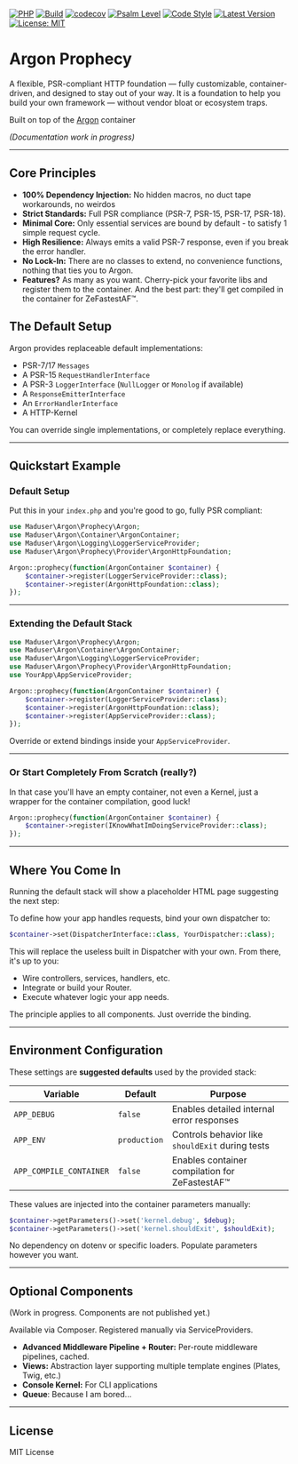 [![PHP](https://img.shields.io/badge/php-8.2+-blue)](https://www.php.net/)
[![Build](https://github.com/judus/argon-prophecy/actions/workflows/php.yml/badge.svg)](https://github.com/judus/argon-prophecy/actions)
[![codecov](https://codecov.io/gh/judus/argon-prophecy/branch/master/graph/badge.svg)](https://codecov.io/gh/judus/argon-prophecy)
[![Psalm Level](https://shepherd.dev/github/judus/argon-prophecy/coverage.svg)](https://shepherd.dev/github/judus/argon-prophecy)
[![Code Style](https://img.shields.io/badge/code%20style-PSR--12-brightgreen.svg)](https://www.php-fig.org/psr/psr-12/)
[![Latest Version](https://img.shields.io/packagist/v/maduser/argon-prophecy.svg)](https://packagist.org/packages/maduser/argon-prophecy)
[![License: MIT](https://img.shields.io/badge/License-MIT-yellow.svg)](https://opensource.org/licenses/MIT)

# Argon Prophecy

A flexible, PSR-compliant HTTP foundation — fully customizable, container-driven, and designed to stay out of your way. 
It is  a foundation to help you build your own framework — without vendor bloat or ecosystem traps.

Built on top of the [Argon](https://github.com/judus/argon) container

*(Documentation work in progress)*

---

## Core Principles

- **100% Dependency Injection:** No hidden macros, no duct tape workarounds, no weirdos
- **Strict Standards:** Full PSR compliance (PSR-7, PSR-15, PSR-17, PSR-18).
- **Minimal Core:** Only essential services are bound by default - to satisfy 1 simple request cycle.
- **High Resilience:** Always emits a valid PSR-7 response, even if you break the error handler.
- **No Lock-In:** There are no classes to extend, no convenience functions, nothing that ties you to Argon.
- **Features?** As many as you want. Cherry-pick your favorite libs and register them to the container. And the best part: they'll get compiled in the container for ZeFastestAF™.


## The Default Setup

Argon provides replaceable default implementations:

- PSR-7/17 `Messages`
- A PSR-15 `RequestHandlerInterface`&#x20;
- A PSR-3 `LoggerInterface` (`NullLogger` or `Monolog` if available)
- A `ResponseEmitterInterface`
- An `ErrorHandlerInterface`
- A HTTP-Kernel

You can override single implementations, or completely replace everything.

---

## Quickstart Example

### Default Setup

Put this in your `index.php` and you're good to go, fully PSR compliant:

```php
use Maduser\Argon\Prophecy\Argon;
use Maduser\Argon\Container\ArgonContainer;
use Maduser\Argon\Logging\LoggerServiceProvider;
use Maduser\Argon\Prophecy\Provider\ArgonHttpFoundation;

Argon::prophecy(function(ArgonContainer $container) {
    $container->register(LoggerServiceProvider::class);
    $container->register(ArgonHttpFoundation::class);
});
```

---

### Extending the Default Stack

```php
use Maduser\Argon\Prophecy\Argon;
use Maduser\Argon\Container\ArgonContainer;
use Maduser\Argon\Logging\LoggerServiceProvider;
use Maduser\Argon\Prophecy\Provider\ArgonHttpFoundation;
use YourApp\AppServiceProvider;

Argon::prophecy(function(ArgonContainer $container) {
    $container->register(LoggerServiceProvider::class);
    $container->register(ArgonHttpFoundation::class);
    $container->register(AppServiceProvider::class);
});
```

Override or extend bindings inside your `AppServiceProvider`.

---

### Or Start Completely From Scratch (really?)

In that case you'll have an empty container, not even a Kernel, just a wrapper for the container compilation, good luck!

```php
Argon::prophecy(function(ArgonContainer $container) {
    $container->register(IKnowWhatImDoingServiceProvider::class);
});
```

---

## Where You Come In

Running the default stack will show a placeholder HTML page suggesting the next step:

To define how your app handles requests, bind your own dispatcher to:

```php
$container->set(DispatcherInterface::class, YourDispatcher::class);
```

This will replace the useless built in Dispatcher with your own. From there, it's up to you:

- Wire controllers, services, handlers, etc.
- Integrate or build your Router.
- Execute whatever logic your app needs.

The principle applies to all components. Just override the binding.

---

## Environment Configuration

These settings are **suggested defaults** used by the provided stack:

| Variable                | Default      | Purpose                                          |
| ----------------------- | ------------ | ------------------------------------------------ |
| `APP_DEBUG`             | `false`      | Enables detailed internal error responses        |
| `APP_ENV`               | `production` | Controls behavior like `shouldExit` during tests |
| `APP_COMPILE_CONTAINER` | `false`      | Enables container compilation for ZeFastestAF™   |

These values are injected into the container parameters manually:

```php
$container->getParameters()->set('kernel.debug', $debug);
$container->getParameters()->set('kernel.shouldExit', $shouldExit);
```

No dependency on dotenv or specific loaders. Populate parameters however you want.

---

## Optional Components

(Work in progress. Components are not published yet.)

Available via Composer. Registered manually via ServiceProviders.

- **Advanced Middleware Pipeline + Router:** Per-route middleware pipelines, cached.
- **Views:** Abstraction layer supporting multiple template engines (Plates, Twig, etc.)
- **Console Kernel:** For CLI applications&#x20;
- **Queue**: Because I am bored...

---

## License

MIT License
<!--
Argon is free and open-source. If you use it commercially or benefit from it in your work, please consider sponsoring or contributing back to support continued development.
-->
